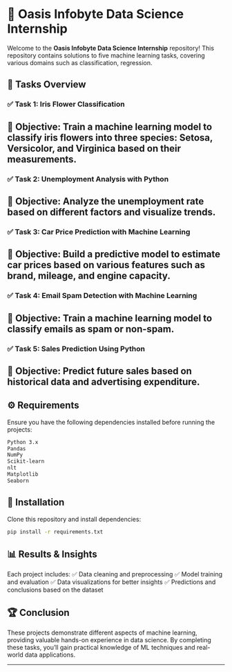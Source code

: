 # 🌟 Oasis Infobyte Data Science Internship

Welcome to the **Oasis Infobyte Data Science Internship** repository! This repository contains solutions to five machine learning tasks, covering various domains such as classification, regression.

## 📌 Tasks Overview

### ✅ Task 1: Iris Flower Classification
🔹 **Objective:** Train a machine learning model to classify iris flowers into three species: Setosa, Versicolor, and Virginica based on their measurements.
---

### ✅ Task 2: Unemployment Analysis with Python
🔹 **Objective:** Analyze the unemployment rate based on different factors and visualize trends.
---

### ✅ Task 3: Car Price Prediction with Machine Learning
🔹 **Objective:** Build a predictive model to estimate car prices based on various features such as brand, mileage, and engine capacity.
---

### ✅ Task 4: Email Spam Detection with Machine Learning
🔹 **Objective:** Train a machine learning model to classify emails as spam or non-spam.
---

### ✅ Task 5: Sales Prediction Using Python
🔹 **Objective:** Predict future sales based on historical data and advertising expenditure.
---

## ⚙️ Requirements
Ensure you have the following dependencies installed before running the projects:

```bash
Python 3.x
Pandas
NumPy
Scikit-learn
nlt
Matplotlib
Seaborn
``` 

## 🚀 Installation
Clone this repository and install dependencies:

```bash
pip install -r requirements.txt
```

## 📊 Results & Insights
Each project includes:
✅ Data cleaning and preprocessing
✅ Model training and evaluation
✅ Data visualizations for better insights
✅ Predictions and conclusions based on the dataset

## 🏆 Conclusion
These projects demonstrate different aspects of machine learning, providing valuable hands-on experience in data science. By completing these tasks, you’ll gain practical knowledge of ML techniques and real-world data applications.

---





